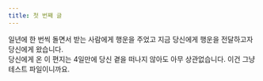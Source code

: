 ```yaml
---
title: 첫 번째 글
---
```

일년에 한 번씩 돌면서 받는 사람에게 행운을 주었고 지금 당신에게 행운을 전달하고자 당신에게 왔습니다.  
당신에게 온 이 편지는 4일만에 당신 곁을 떠나지 않아도 아무 상관없습니다. 이건 그냥 테스트 파일이니까요.

<script src="https://treewikiprophet.github.io/utterances/client.js"repo="treewikiprophet/treewikiprophet"issue-term="pathname"label="rtset"theme="github-light"crossorigin="anonymous"async></script>
